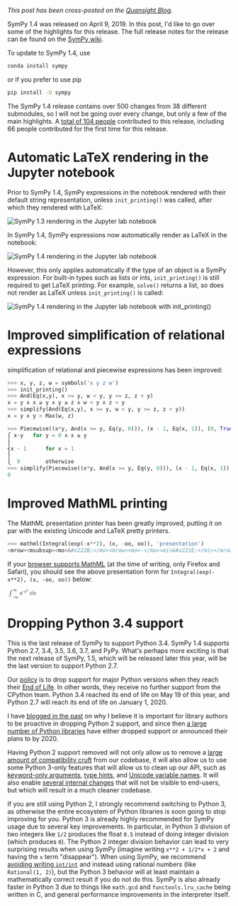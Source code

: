 *This post has been cross-posted on the [Quansight Blog](...).*

SymPy 1.4 was released on April 9, 2019. In this post, I'd like to go over
some of the highlights for this release. The full release notes for the
release can be found on the [SymPy
wiki](https://github.com/sympy/sympy/wiki/Release-Notes-for-1.4).

To update to SymPy 1.4, use

```bash
conda install sympy
```

or if you prefer to use pip

```bash
pip install -U sympy
```

The SymPy 1.4 release contains over 500 changes from 38 different submodules,
so I will not be going over every change, but only a few of the main
highlights. A [total of 104
people](https://github.com/sympy/sympy/wiki/Release-Notes-for-1.4#authors)
contributed to this release, including 66 people contributed for the first
time for this release.

# Automatic LaTeX rendering in the Jupyter notebook

Prior to SymPy 1.4, SymPy expressions in the notebook rendered with their
default string representation, unless `init_printing()` was called, after
which they rendered with LaTeX:

<img src="../../sympy-1.3-notebook.png" alt="SymPy 1.3 rendering in the Jupyter lab notebook">

In SymPy 1.4, SymPy expressions now automatically render as LaTeX in the notebook:

<img src="../../sympy-1.4-notebook.png" alt="SymPy 1.4 rendering in the Jupyter lab notebook">

However, this only applies automatically if the type of an object is a SymPy
expression. For built-in types such as lists or ints, `init_printing()` is
still required to get LaTeX printing. For example, `solve()` returns a list,
so does not render as LaTeX unless `init_printing()` is called:

<img src="../../sympy-1.4-notebook-2.png" alt="SymPy 1.4 rendering in the Jupyter lab notebook with init_printing()">


# Improved simplification of relational expressions

simplification of relational and piecewise expressions has been improved:

```py
>>> x, y, z, w = symbols('x y z w')
>>> init_printing()
>>> And(Eq(x,y), x >= y, w < y, y >= z, z < y)
x = y ∧ x ≥ y ∧ y ≥ z ∧ w < y ∧ z < y
>>> simplify(And(Eq(x,y), x >= y, w < y, y >= z, z < y))
x = y ∧ y > Max(w, z)
```

```py
>>> Piecewise((x*y, And(x >= y, Eq(y, 0))), (x - 1, Eq(x, 1)), (0, True))
⎧ x⋅y   for y = 0 ∧ x ≥ y
⎪
⎨x - 1      for x = 1
⎪
⎩  0        otherwise
>>> simplify(Piecewise((x*y, And(x >= y, Eq(y, 0))), (x - 1, Eq(x, 1)), (0, True)))
0
```

# Improved MathML printing

The MathML presentation printer has been greatly improved, putting it on par
with the existing Unicode and LaTeX pretty printers.

```py
>>> mathml(Integral(exp(-x**2), (x, -oo, oo)), 'presentation')
<mrow><msubsup><mo>&#x222B;</mo><mrow><mo>-</mo><mi>&#x221E;</mi></mrow><mi>&#x221E;</mi></msubsup><msup><mi>&ExponentialE;</mi><mrow><mo>-</mo><msup><mi>x</mi><mn>2</mn></msup></mrow></msup><mo>&dd;</mo><mi>x</mi></mrow>
```

If your [browser supports MathML](https://caniuse.com/#feat=mathml) (at the
time of writing, only Firefox and Safari), you should see the above
presentation form for `Integral(exp(-x**2), (x, -oo, oo))` below:

<math style="display: block;"><mrow><msubsup><mo>&#x222B;</mo><mrow><mo>-</mo><mi>&#x221E;</mi></mrow><mi>&#x221E;</mi></msubsup><msup><mi>&ExponentialE;</mi><mrow><mo>-</mo><msup><mi>x</mi><mn>2</mn></msup></mrow></msup><mo>&dd;</mo><mi>x</mi></mrow></math>

# Dropping Python 3.4 support

This is the last release of SymPy to support Python 3.4. SymPy 1.4 supports
Python 2.7, 3.4, 3.5, 3.6, 3.7, and PyPy. What's perhaps more exciting is that
the next release of SymPy, 1.5, which will be released later this year, will
be the last version to support Python 2.7.

Our
[policy](https://github.com/sympy/sympy/wiki/Python-version-support-policy) is
to drop support for major Python versions when they reach their [End of
Life](https://devguide.python.org/#status-of-python-branches). In other words,
they receive no further support from the CPython team. Python 3.4 reached its
end of life on May 19 of this year, and Python 2.7 will reach its end of life
on January 1, 2020.

I have [blogged in the
past](https://www.asmeurer.com/blog/posts/moving-away-from-python-2/) on why I
believe it is important for library authors to be proactive in dropping Python
2 support, and since then [a large number of Python
libraries](https://python3statement.org) have either dropped support or
announced their plans to by 2020.

Having Python 2 support removed will not only allow us to remove a [large
amount of compatibility
cruft](https://github.com/sympy/sympy/blob/sympy-1.4/sympy/core/compatibility.py)
from our codebase, it will also allow us to use some Python 3-only features
that will allow us to clean up our API, such as [keyword-only
arguments](https://python-3-for-scientists.readthedocs.io/en/latest/python3_advanced.html#keyword-only-arguments),
[type
hints](https://python-3-for-scientists.readthedocs.io/en/latest/python3_features.html#function-annotations),
and [Unicode variable
names](https://python-3-for-scientists.readthedocs.io/en/latest/python3_features.html#unicode-variable-names).
It will also enable [several internal
changes](https://github.com/sympy/sympy/issues?q=is%3Aissue+is%3Aopen+label%3A"Dropping+Python+2")
that will not be visible to end-users, but which will result in a much cleaner
codebase.

If you are still using Python 2, I strongly recommend switching to Python 3,
as otherwise the entire ecosystem of Python libraries is soon going to stop
improving for you. Python 3 is already highly recommended for SymPy usage due
to several key improvements. In particular, in Python 3 division of two
integers like `1/2` produces the float `0.5` instead of doing integer division
(which produces `0`). The Python 2 integer division behavior can lead to very
surprising results when using SymPy (imagine writing `x**2 + 1/2*x + 2` and
having the `x` term "disappear"). When using SymPy, we recommend [avoiding
writing
`int/int`](https://docs.sympy.org/latest/tutorial/gotchas.html#two-final-notes-and)
and instead using rational numbers (like `Rational(1, 2)`), but the Python 3
behavior will at least maintain a mathematically correct result if you do not
do this. SymPy is also already faster in Python 3 due to things like
`math.gcd` and `functools.lru_cache` being written in C, and general
performance improvements in the interpreter itself.

